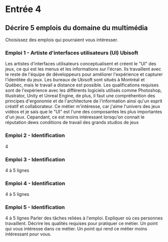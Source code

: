 # Entrée 4
## Décrire 5 emplois du domaine du multimédia
Choisissez des emplois qui pourraient vous intéresser. 

### Emploi 1 - Artiste d'interfaces utilisateurs (UI) Ubisoft
Les artistes d'interfaces utilisateurs conceptualisent et créent le ­"UI" des jeux, ce qui est les menus et les informations sur l'écran. Ils travaillent avec le reste de l'équipe de développeurs pour améliorer l'expérience et capturer l'identitée du jeux. Les bureaux de Ubisoft sont situés à Montréal et Québec, mais le travail a distance est possible. Les qualifications requises sont de l'expérience avec les différents logiciels utilisés comme Photoshop, Illustrator, Unity et Unreal Engine, de plus, il faut une compréhention des principes d'ergonomie et de l'architecture de l'information ainsi qu'un esprit créatif et collaborateur. Ce métier m'intéresse, car j'aime l'univers des jeux vidéos et je sais que le "UI" est l'une des composantes les plus importantes d'un jeux. Cepandant, ce est moins intéressant lorsqu'on connait le réputation dews conditions de travail des grands studios de jeux

### Emploi 2 - Identification
4

### Emploi 3 - Identification
4 à 5 lignes 

### Emploi 4 - Identification
4 à 5 lignes

### Emploi 5 - Identification
4 à 5 lignes
Parler des tâches reliées à l'emploi. Expliquer où ces personnes travaillent. Décrire les qualités requises pour pratiquer ce métier. Un point qui vous intéresse dans ce métier. Un point qui rend ce métier moins intéressant pour vous.

